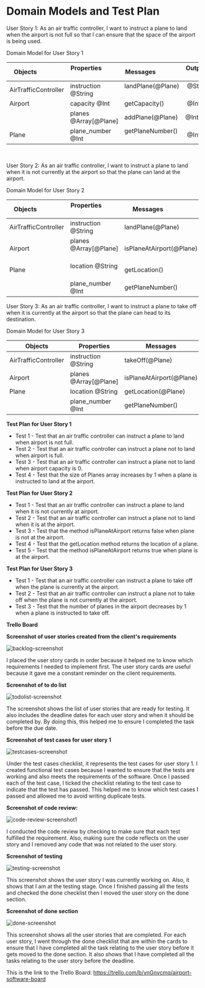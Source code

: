 # Domain Models and Test Plan

User Story 1: As an air traffic controller, I want to instruct a plane to land when the airport is not full so that I can ensure that the space of the airport is being used.

Domain Model for User Story 1

| Objects              | Properties                 | Messages              | Outputs    |
| -------------------- | -------------------------- | ----------------------| ---------- |
| AirTrafficController | instruction @String        | landPlane(@Plane)     |  @String   |
| Airport              | capacity @Int              | getCapacity()         |  @Int      |
|                      | planes @Array[@Plane]      | addPlane(@Plane)      |  @Int      |
| Plane                | plane_number @Int          | getPlaneNumber()      |  @Int      |  
                                                 

User Story 2: As an air traffic controller, I want to instruct a plane to land when it is not currently at the airport so that the plane can land at the airport.

Domain Model for User Story 2

| Objects              | Properties                 | Messages                | Outputs    |
| -------------------- | -------------------------- | ------------------------| ---------- |
| AirTrafficController | instruction @String        | landPlane(@Plane)       |  @String   |
| Airport              | planes @Array[@Plane]      | isPlaneAtAirport(@Plane)|  @Boolean  |
| Plane                | location @String           | getLocation()           |  @String   |
|                      | plane_number @Int          | getPlaneNumber()        |  @Int      |


User Story 3: As an air traffic controller, I want to instruct a plane to take off when it is currently at the airport so that the plane can head to its destination.

Domain Model for User Story 3

| Objects              | Properties                 | Messages                | Outputs    |
| -------------------- | -------------------------- | ------------------------| ---------- |
| AirTrafficController | instruction @String        | takeOff(@Plane)         |  @String   |
| Airport              | planes @Array[@Plane]      | isPlaneAtAirport(@Plane)|  @Boolean  | 
| Plane                | location @String           | getLocation(@Plane)     |  @String   |
|                      | plane_number @Int          | getPlaneNumber()        |  @Int      |         

**Test Plan for User Story 1**

- Test 1 - Test that an air traffic controller can instruct a plane to land when airport is not full.
- Test 2 - Test that an air traffic controller can instruct a plane not to land when airport is full.
- Test 3 - Test that an air traffic controller can instruct a plane not to land when airport capacity is 0.
- Test 4 - Test that the size of Planes array increases by 1 when a plane is instructed to land at the airport.

**Test Plan for User Story 2**

- Test 1 - Test that an air traffic controller can instruct a plane to land when it is not currently at airport.
- Test 2 - Test that an air traffic controller can instruct a plane not to land when it is at the airport.
- Test 3 - Test that the method isPlaneAtAirport returns false when plane is not at the airport.
- Test 4 - Test that the getLocation method returns the location of a plane.
- Test 5 - Test that the method isPlaneAtAirport returns true when plane is at the airport.

**Test Plan for User Story 3**

- Test 1 - Test that an air traffic controller can instruct a plane to take off when the plane is currently at the airport.
- Test 2 - Test that an air traffic controller can instruct a plane not to take off when the plane is not currently at the airport. 
- Test 3 - Test that the number of planes in the airport decreases by 1 when a plane is instructed to take off.

**Trello Board**

**Screenshot of user stories created from the client's requirements**

![backlog-screenshot](https://github.com/digital-futures-academy-se-challenges/challenge-1-airport-Joylene98/assets/58665450/f7f3a2ae-36f2-49cd-ad5b-798423058556)

I placed the user story cards in order because it helped me to know which requirements I needed to implement first. The user story cards are useful because it gave me a constant reminder on the client requirements.


**Screenshot of to do list**

![todolist-screenshot](https://github.com/digital-futures-academy-se-challenges/challenge-1-airport-Joylene98/assets/58665450/f96f5c0b-98cc-4380-8131-70dbf844f891)

The screenshot shows the list of user stories that are ready for testing. It also includes the deadline dates for each user story and when it should be completed by. By doing this, this helped me to ensure I completed the task before the due date.


**Screenshot of test cases for user story 1**

![testcases-screenshot](https://github.com/digital-futures-academy-se-challenges/challenge-1-airport-Joylene98/assets/58665450/be3d9ac4-6cac-4ec5-90aa-51a9293175f6)

Under the test cases checklist, it represents the test cases for user story 1. I created functional test cases because I wanted to ensure that the tests are working and also meets the requirements of the software. Once I passed each of the test case, I ticked the checklist relating to the test case to indicate that the test has passed. This helped me to know which test cases I passed and allowed me to avoid writing duplicate tests.

**Screenshot of code review:**

![code-review-screenshot1](https://github.com/digital-futures-academy-se-challenges/challenge-1-airport-Joylene98/assets/58665450/da03ec58-7f11-4044-b7da-4c59033819c6)

I conducted the code review by checking to make sure that each test fulfilled the requirement. Also, making sure the code reflects on the user story and I removed any code that was not related to the user story.


**Screenshot of testing**

![testing-screenshot](https://github.com/digital-futures-academy-se-challenges/challenge-1-airport-Joylene98/assets/58665450/bb363178-eb8e-43b8-bdbb-a92793916dc6)

This screenshot shows the user story I was currently working on. Also, it shows that I am at the testing stage. Once I finished passing all the tests and checked the done checklist then I moved the user story on the done section.

**Screenshot of done section**

![done-screenshot](https://github.com/digital-futures-academy-se-challenges/challenge-1-airport-Joylene98/assets/58665450/d8727421-8d2f-477c-8cca-fcfd0c2d73f3)

This screenshot shows all the user stories that are completed. For each user story, I went through the done checklist that are within the cards to ensure that I have completed all the task relating to the user story before it gets moved to the done section. It also shows that I have completed all the tasks relating to the user story before the deadline. 

This is the link to the Trello Board: https://trello.com/b/vnGnvcmq/airport-software-board

